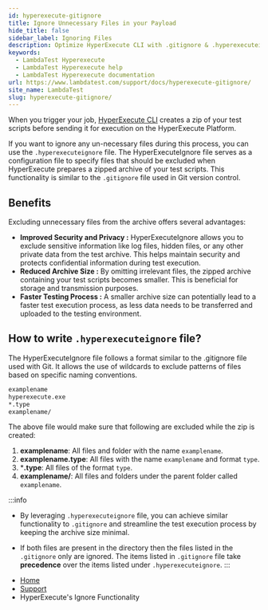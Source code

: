 ```yaml
---
id: hyperexecute-gitignore
title: Ignore Unnecessary Files in your Payload
hide_title: false
sidebar_label: Ignoring Files
description: Optimize HyperExecute CLI with .gitignore & .hyperexecuteignore files. Exclude unneeded files for efficient test script execution.
keywords:
  - LambdaTest Hyperexecute
  - LambdaTest Hyperexecute help
  - LambdaTest Hyperexecute documentation
url: https://www.lambdatest.com/support/docs/hyperexecute-gitignore/
site_name: LambdaTest
slug: hyperexecute-gitignore/
---
```


<script type="application/ld+json"
      dangerouslySetInnerHTML={{ __html: JSON.stringify({
       "@context": "https://schema.org",
        "@type": "BreadcrumbList",
        "itemListElement": [{
          "@type": "ListItem",
          "position": 1,
          "name": "Home",
          "item": "https://www.lambdatest.com"
        },{
          "@type": "ListItem",
          "position": 2,
          "name": "Support",
          "item": "https://www.lambdatest.com/support/docs/"
        },{
          "@type": "ListItem",
          "position": 3,
          "name": "HyperExecute Concepts",
          "item": "https://www.lambdatest.com/support/docs/hyperexecute-gitignore/"
        }]
      })
    }}
></script>

When you trigger your job, [HyperExecute CLI](/support/docs/hyperexecute-cli-run-tests-on-hyperexecute-grid/) creates a zip of your test scripts before sending it for execution on the HyperExecute Platform.

If you want to ignore any un-necessary files during this process, you can use the `.hyperexecuteignore` file. The HyperExecuteIgnore file serves as a configuration file to specify files that should be excluded when HyperExecute prepares a zipped archive of your test scripts. This functionality is similar to the `.gitignore` file used in Git version control.

## Benefits
Excluding unnecessary files from the archive offers several advantages:

- **Improved Security and Privacy :** HyperExecuteIgnore allows you to exclude sensitive information like log files, hidden files, or any other private data from the test archive. This helps maintain security and protects confidential information during test execution.
- **Reduced Archive Size :** By omitting irrelevant files, the zipped archive containing your test scripts becomes smaller. This is beneficial for storage and transmission purposes.
- **Faster Testing Process :** A smaller archive size can potentially lead to a faster test execution process, as less 
data needs to be transferred and uploaded to the testing environment.

## How to write `.hyperexecuteignore`  file?

The HyperExecuteIgnore file follows a format similar to the .gitignore file used with Git. It allows the use of wildcards to exclude patterns of files based on specific naming conventions.

```bash
examplename
hyperexecute.exe
*.type
examplename/
```
The above file would make sure that following are excluded while the zip is created:

1. **examplename**: All files and folder with the name `examplename`.
2. **examplename.type**: All files with the name `examplename` and format `type`.
3. ***.type**: All files of the format `type`.
4. **examplename/**: All files and folders under the parent folder called `examplename`.

:::info
- By leveraging `.hyperexecuteignore` file, you can achieve similar functionality to `.gitignore` and streamline the test execution process by keeping the archive size minimal.

- If both files are present in the directory then the files listed in the `.gitignore` only are ignored. The items listed in `.gitignore` file take **precedence** over the items listed under `.hyperexecuteignore`.
:::

<nav aria-label="breadcrumbs">
  <ul className="breadcrumbs">
    <li className="breadcrumbs__item">
      <a className="breadcrumbs__link" target="_self" href="https://www.lambdatest.com">
        Home
      </a>
    </li>
    <li className="breadcrumbs__item">
      <a className="breadcrumbs__link" target="_self" href="https://www.lambdatest.com/support/docs/">
        Support
      </a>
    </li>
    <li className="breadcrumbs__item breadcrumbs__item--active">
      <span className="breadcrumbs__link">
        HyperExecute's Ignore Functionality
      </span>
    </li>
  </ul>
</nav>